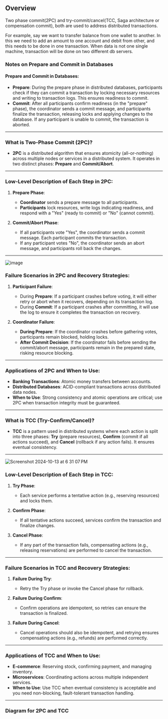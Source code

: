 ## Overview
Two phase commit(2PC) and try-commit/cancel(TCC, Saga architecture or compensation commit), both are used to address distributed transactions. 

For example, say we want to transfer balance from one wallet to another. In this we need to add an amount to one account and debit from other, and this needs to be done in one transaction. When data is not one single machine, transaction will be done on two different db servers. 

### **Notes on Prepare and Commit in Databases**

#### **Prepare and Commit in Databases**:
- **Prepare**: During the prepare phase in distributed databases, participants check if they can commit a transaction by locking necessary resources and writing to transaction logs. This ensures readiness to commit.  
- **Commit**: After all participants confirm readiness (in the "prepare" phase), the coordinator sends a commit message, and participants finalize the transaction, releasing locks and applying changes to the database. If any participant is unable to commit, the transaction is aborted.

---

### **What is Two-Phase Commit (2PC)?**
- **2PC** is a distributed algorithm that ensures atomicity (all-or-nothing) across multiple nodes or services in a distributed system. It operates in two distinct phases: **Prepare** and **Commit/Abort**.
  
---

### **Low-Level Description of Each Step in 2PC**:

1. **Prepare Phase**:
   - **Coordinator** sends a prepare message to all participants.
   - **Participants** lock resources, write logs indicating readiness, and respond with a "Yes" (ready to commit) or "No" (cannot commit).
   
2. **Commit/Abort Phase**:
   - If all participants vote "Yes", the coordinator sends a commit message. Each participant commits the transaction.
   - If any participant votes "No", the coordinator sends an abort message, and participants roll back the changes.

---

![image](https://github.com/user-attachments/assets/77ae3ef8-0b8a-484e-826d-6f60babe94b6)


### **Failure Scenarios in 2PC and Recovery Strategies**:

1. **Participant Failure**:
   - During **Prepare**: If a participant crashes before voting, it will either retry or abort when it recovers, depending on its transaction log.
   - During **Commit**: If a participant crashes after committing, it will use the log to ensure it completes the transaction on recovery.
   
2. **Coordinator Failure**:
   - **During Prepare**: If the coordinator crashes before gathering votes, participants remain blocked, holding locks.
   - **After Commit Decision**: If the coordinator fails before sending the commit/abort message, participants remain in the prepared state, risking resource blocking.

---

### **Applications of 2PC and When to Use**:
- **Banking Transactions**: Atomic money transfers between accounts.
- **Distributed Databases**: ACID-compliant transactions across distributed data nodes.
- **When to Use**: Strong consistency and atomic operations are critical; use 2PC when transaction integrity must be guaranteed.

---

### **What is TCC (Try-Confirm/Cancel)?**
- **TCC** is a pattern used in distributed systems where each action is split into three phases: **Try** (prepare resources), **Confirm** (commit if all actions succeed), and **Cancel** (rollback if any action fails). It ensures eventual consistency.

---

![Screenshot 2024-10-13 at 6 31 07 PM](https://github.com/user-attachments/assets/685e2ca2-a2eb-4d71-bd6c-c91d2f276b02)


### **Low-Level Description of Each Step in TCC**:

1. **Try Phase**:
   - Each service performs a tentative action (e.g., reserving resources) and locks them.
   
2. **Confirm Phase**:
   - If all tentative actions succeed, services confirm the transaction and finalize changes.
   
3. **Cancel Phase**:
   - If any part of the transaction fails, compensating actions (e.g., releasing reservations) are performed to cancel the transaction.

---

### **Failure Scenarios in TCC and Recovery Strategies**:

1. **Failure During Try**:
   - Retry the Try phase or invoke the Cancel phase for rollback.
   
2. **Failure During Confirm**:
   - Confirm operations are idempotent, so retries can ensure the transaction is finalized.
   
3. **Failure During Cancel**:
   - Cancel operations should also be idempotent, and retrying ensures compensating actions (e.g., refunds) are performed correctly.

---

### **Applications of TCC and When to Use**:
- **E-commerce**: Reserving stock, confirming payment, and managing inventory.
- **Microservices**: Coordinating actions across multiple independent services.
- **When to Use**: Use TCC when eventual consistency is acceptable and you need non-blocking, fault-tolerant transaction handling.

---

### **Diagram for 2PC and TCC**

